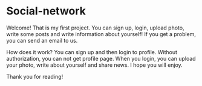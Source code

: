 # Social-network
Welcome! That is my first project. You can sign up, login, upload photo, write some posts and write information about yourself! If you get a problem, you can send an email to us.

How does it work?
You can sign up and then login to profile.
Without authorization, you can not get profile page.
When you login, you can upload your photo, write about yourself and share news.
I hope you will enjoy.

Thank you for reading!
